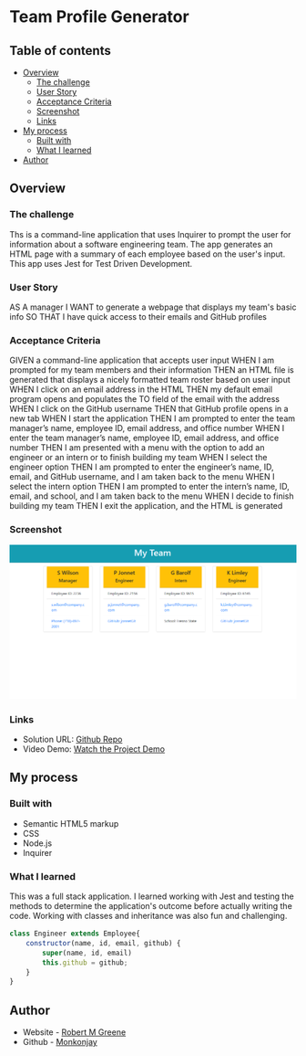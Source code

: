 # Team Profile Generator

## Table of contents

- [Overview](#overview)
  - [The challenge](#the-challenge)
  - [User Story](#user-story)
  - [Acceptance Criteria](#acceptance-criteria)
  - [Screenshot](#screenshot)
  - [Links](#links)
- [My process](#my-process)
  - [Built with](#built-with)
  - [What I learned](#what-i-learned)
- [Author](#author)




## Overview

### The challenge

Ths is a command-line application that uses Inquirer to prompt the user for information about a software engineering team. The app generates an HTML page with a summary of each employee based on the user's input. This app uses Jest for Test Driven Development. 

### User Story

AS A manager
I WANT to generate a webpage that displays my team's basic info
SO THAT I have quick access to their emails and GitHub profiles

### Acceptance Criteria

GIVEN a command-line application that accepts user input
WHEN I am prompted for my team members and their information
THEN an HTML file is generated that displays a nicely formatted team roster based on user input
WHEN I click on an email address in the HTML
THEN my default email program opens and populates the TO field of the email with the address
WHEN I click on the GitHub username
THEN that GitHub profile opens in a new tab
WHEN I start the application
THEN I am prompted to enter the team manager’s name, employee ID, email address, and office number
WHEN I enter the team manager’s name, employee ID, email address, and office number
THEN I am presented with a menu with the option to add an engineer or an intern or to finish building my team
WHEN I select the engineer option
THEN I am prompted to enter the engineer’s name, ID, email, and GitHub username, and I am taken back to the menu
WHEN I select the intern option
THEN I am prompted to enter the intern’s name, ID, email, and school, and I am taken back to the menu
WHEN I decide to finish building my team
THEN I exit the application, and the HTML is generated

### Screenshot

![](./dist/image/screenshot.png)


### Links

- Solution URL: [Github Repo](https://github.com/Monkonjay/Team-Profile-Generator)
- Video Demo: [Watch the Project Demo](https://drive.google.com/file/d/1Nwj9nJ-WAYhYJtTGj-rKq0FahtkuvglV/view)

## My process

### Built with

- Semantic HTML5 markup
- CSS
- Node.js
- Inquirer



### What I learned

This was a full stack application. I learned working with Jest and testing the methods to determine the application's outcome before actually writing the code. Working with classes and inheritance was also fun and challenging. 



```javaScript Object Oriented Programming
class Engineer extends Employee{
    constructor(name, id, email, github) {
        super(name, id, email)
        this.github = github;
    }
}
```

## Author

- Website - [Robert M Greene]( https://monkonjay.github.io/Portfolio/)
- Github - [Monkonjay](https://github.com/Monkonjay)